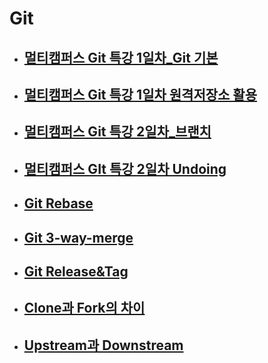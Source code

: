 # Git

- ## [멀티캠퍼스 Git 특강 1일차_Git 기본](./Git_기초.md)

- ## [멀티캠퍼스 Git 특강 1일차 원격저장소 활용](./원격저장소_활용.md)

- ## [멀티캠퍼스 Git 특강 2일차_브랜치](./브랜치.md)

- ## [멀티캠퍼스 GIt 특강 2일차 Undoing](./Undoing.md)

- ## [Git Rebase](./Git_Rebase.md)

- ## [Git 3-way-merge](./Git_3-Way-Merge.md)

- ## [Git Release&Tag](./Git_Release&Tag.md)

- ## [Clone과 Fork의 차이](./Git_Clone_Fork.md)

- ## [Upstream과 Downstream](./Git_Upstream_Downstream.md)
